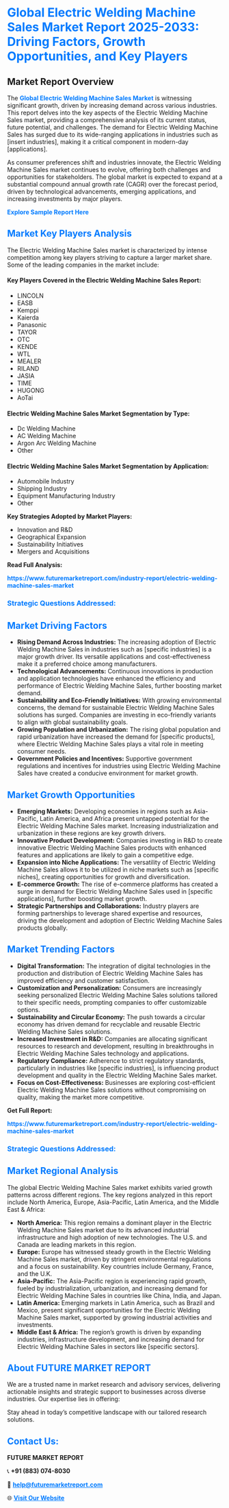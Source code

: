 <h1 style="color: #007BFF;">Global Electric Welding Machine Sales Market Report 2025-2033: Driving Factors, Growth Opportunities, and Key Players</h1>

<section id="overview">
<h2>Market Report Overview</h2>
<p>The <a href="https://www.futuremarketreport.com/industry-report/electric-welding-machine-sales-market" style="color: #007BFF; text-decoration: none;"><strong>Global Electric Welding Machine Sales Market</strong></a> is witnessing significant growth, driven by increasing demand across various industries. This report delves into the key aspects of the Electric Welding Machine Sales market, providing a comprehensive analysis of its current status, future potential, and challenges. The demand for Electric Welding Machine Sales has surged due to its wide-ranging applications in industries such as [insert industries], making it a critical component in modern-day [applications].</p>
<p>As consumer preferences shift and industries innovate, the Electric Welding Machine Sales market continues to evolve, offering both challenges and opportunities for stakeholders. The global market is expected to expand at a substantial compound annual growth rate (CAGR) over the forecast period, driven by technological advancements, emerging applications, and increasing investments by major players.</p>
</section>

<section id="overview">
<p><a href="https://www.futuremarketreport.com/request-sample/reportId=103851" style="color: #007BFF; text-decoration: none;"><strong>Explore Sample Report Here</strong></a></p>
</section>

<section id="key-players">
<h2 style="color: #007BFF;">Market Key Players Analysis</h2>
<p>The Electric Welding Machine Sales market is characterized by intense competition among key players striving to capture a larger market share. Some of the leading companies in the market include:</p>
<h4>Key Players Covered in the Electric Welding Machine Sales Report:</h4>
<ul><li>LINCOLN</li><li>EASB</li><li>Kemppi</li><li>Kaierda</li><li>Panasonic</li><li>TAYOR</li><li>OTC</li><li>KENDE</li><li>WTL</li><li>MEALER</li><li>RILAND</li><li>JASIA</li><li>TIME</li><li>HUGONG</li><li>AoTai</li></ul>
<h4>Electric Welding Machine Sales Market Segmentation by Type:</h4>
<ul><li>Dc Welding Machine</li><li>AC Welding Machine</li><li>Argon Arc Welding Machine</li><li>Other</li></ul>

<h4>Electric Welding Machine Sales Market Segmentation by Application:</h4>
<ul><li>Automobile Industry</li><li>Shipping Industry</li><li>Equipment Manufacturing Industry</li><li>Other</li></ul>
<p><strong>Key Strategies Adopted by Market Players:</strong></p>
<ul>
<li>Innovation and R&D</li>
<li>Geographical Expansion</li>
<li>Sustainability Initiatives</li>
<li>Mergers and Acquisitions</li>
</ul>
</section>

<section>
<p><strong>Read Full Analysis: </strong></p><a href="https://www.futuremarketreport.com/industry-report/electric-welding-machine-sales-market" style="color: #007BFF; text-decoration: none;"><strong>https://www.futuremarketreport.com/industry-report/electric-welding-machine-sales-market</strong></a>
<h3 style="color: #007BFF;">Strategic Questions Addressed:</h3>
</section>

<section id="driving-factors">
<h2 style="color: #007BFF;">Market Driving Factors</h2>
<ul>
<li><strong>Rising Demand Across Industries:</strong> The increasing adoption of Electric Welding Machine Sales in industries such as [specific industries] is a major growth driver. Its versatile applications and cost-effectiveness make it a preferred choice among manufacturers.</li>
<li><strong>Technological Advancements:</strong> Continuous innovations in production and application technologies have enhanced the efficiency and performance of Electric Welding Machine Sales, further boosting market demand.</li>
<li><strong>Sustainability and Eco-Friendly Initiatives:</strong> With growing environmental concerns, the demand for sustainable Electric Welding Machine Sales solutions has surged. Companies are investing in eco-friendly variants to align with global sustainability goals.</li>
<li><strong>Growing Population and Urbanization:</strong> The rising global population and rapid urbanization have increased the demand for [specific products], where Electric Welding Machine Sales plays a vital role in meeting consumer needs.</li>
<li><strong>Government Policies and Incentives:</strong> Supportive government regulations and incentives for industries using Electric Welding Machine Sales have created a conducive environment for market growth.</li>
</ul>
</section>

<section id="growth-opportunities">
<h2 style="color: #007BFF;">Market Growth Opportunities</h2>
<ul>
<li><strong>Emerging Markets:</strong> Developing economies in regions such as Asia-Pacific, Latin America, and Africa present untapped potential for the Electric Welding Machine Sales market. Increasing industrialization and urbanization in these regions are key growth drivers.</li>
<li><strong>Innovative Product Development:</strong> Companies investing in R&D to create innovative Electric Welding Machine Sales products with enhanced features and applications are likely to gain a competitive edge.</li>
<li><strong>Expansion into Niche Applications:</strong> The versatility of Electric Welding Machine Sales allows it to be utilized in niche markets such as [specific niches], creating opportunities for growth and diversification.</li>
<li><strong>E-commerce Growth:</strong> The rise of e-commerce platforms has created a surge in demand for Electric Welding Machine Sales used in [specific applications], further boosting market growth.</li>
<li><strong>Strategic Partnerships and Collaborations:</strong> Industry players are forming partnerships to leverage shared expertise and resources, driving the development and adoption of Electric Welding Machine Sales products globally.</li>
</ul>
</section>

<section id="trending-factors">
<h2 style="color: #007BFF;">Market Trending Factors</h2>
<ul>
<li><strong>Digital Transformation:</strong> The integration of digital technologies in the production and distribution of Electric Welding Machine Sales has improved efficiency and customer satisfaction.</li>
<li><strong>Customization and Personalization:</strong> Consumers are increasingly seeking personalized Electric Welding Machine Sales solutions tailored to their specific needs, prompting companies to offer customizable options.</li>
<li><strong>Sustainability and Circular Economy:</strong> The push towards a circular economy has driven demand for recyclable and reusable Electric Welding Machine Sales solutions.</li>
<li><strong>Increased Investment in R&D:</strong> Companies are allocating significant resources to research and development, resulting in breakthroughs in Electric Welding Machine Sales technology and applications.</li>
<li><strong>Regulatory Compliance:</strong> Adherence to strict regulatory standards, particularly in industries like [specific industries], is influencing product development and quality in the Electric Welding Machine Sales market.</li>
<li><strong>Focus on Cost-Effectiveness:</strong> Businesses are exploring cost-efficient Electric Welding Machine Sales solutions without compromising on quality, making the market more competitive.</li>
</ul>
</section>

<section>
<p><strong>Get Full Report: </strong></p><a href="https://www.futuremarketreport.com/industry-report/electric-welding-machine-sales-market" style="color: #007BFF; text-decoration: none;"><strong>https://www.futuremarketreport.com/industry-report/electric-welding-machine-sales-market</strong></a>
<h3 style="color: #007BFF;">Strategic Questions Addressed:</h3>
</section>


<section id="regional-analysis">
<h2 style="color: #007BFF;">Market Regional Analysis</h2>
<p>The global Electric Welding Machine Sales market exhibits varied growth patterns across different regions. The key regions analyzed in this report include North America, Europe, Asia-Pacific, Latin America, and the Middle East & Africa:</p>
<ul>
<li><strong>North America:</strong> This region remains a dominant player in the Electric Welding Machine Sales market due to its advanced industrial infrastructure and high adoption of new technologies. The U.S. and Canada are leading markets in this region.</li>
<li><strong>Europe:</strong> Europe has witnessed steady growth in the Electric Welding Machine Sales market, driven by stringent environmental regulations and a focus on sustainability. Key countries include Germany, France, and the U.K.</li>
<li><strong>Asia-Pacific:</strong> The Asia-Pacific region is experiencing rapid growth, fueled by industrialization, urbanization, and increasing demand for Electric Welding Machine Sales in countries like China, India, and Japan.</li>
<li><strong>Latin America:</strong> Emerging markets in Latin America, such as Brazil and Mexico, present significant opportunities for the Electric Welding Machine Sales market, supported by growing industrial activities and investments.</li>
<li><strong>Middle East & Africa:</strong> The region’s growth is driven by expanding industries, infrastructure development, and increasing demand for Electric Welding Machine Sales in sectors like [specific sectors].</li>
</ul>
</section>

<footer>
<h2 style="color: #007BFF;">About FUTURE MARKET REPORT</h2>
<p>We are a trusted name in market research and advisory services, delivering actionable insights and strategic support to businesses across diverse industries. Our expertise lies in offering:</p>

<p>Stay ahead in today’s competitive landscape with our tailored research solutions.</p>

<h2 style="color: #007BFF;">Contact Us:</h2>
<p><strong>FUTURE MARKET REPORT</strong></p>
<p>📞 <strong>+91 (883) 074-8030</strong></p>
<p>📧 <strong><a href="mailto:help@futuremarketreport.com" style="color: #007BFF;">help@futuremarketreport.com</a></strong></p>
<p>🌐 <strong><a href="https://www.futuremarketreport.com/" style="color: #007BFF;">Visit Our Website</a></strong></p>
</footer>